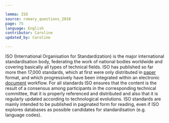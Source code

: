 ```yaml
---

lemma: ISO
source: romary_questions_2010
page: 75
language: English
contributor: Caroline
updated_by: Caroline

---
```


ISO (International Organisation for Standardization) is the major international standardisation body, federating the work of national bodies worldwide and covering basically all types of technical fields. ISO has published so far more then 17,000 standards, which at first were only distributed in [paper](paper.html) format, and which progressively have been integrated within an electronic [document](document.html) workflow. For all standards ISO ensures that the content is the result of a consensus among participants in the corresponding technical committee, that it is properly referenced and distributed and also that it is regularly updated according to technological evolutions. ISO standards are mainly intended to be published in paginated form for reading, even if ISO explores databases as possible candidates for standardisation (e.g. language codes).
